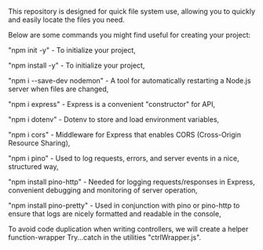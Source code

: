 This repository is designed for quick file system use, allowing you to quickly and easily locate the files you need.

Below are some commands you might find useful for creating your project:

"npm init -y" - To initialize your project,

"npm install -y" - To initialize your project,

"npm i --save-dev nodemon" - A tool for automatically restarting a Node.js server when files are changed,

"npm i express" - Express is a convenient "constructor" for API,

"npm i dotenv" - Dotenv to store and load environment variables,

"npm i cors" - Middleware for Express that enables CORS (Cross-Origin Resource Sharing),

"npm i pino" - Used to log requests, errors, and server events in a nice, structured way,

"npm install pino-http" - Needed for logging requests/responses in Express, convenient debugging and monitoring of server operation,

"npm install pino-pretty" - Used in conjunction with pino or pino-http to ensure that logs are nicely formatted and readable in the console,

To avoid code duplication when writing controllers, we will create a helper function-wrapper Try...catch in the utilities "ctrlWrapper.js".
